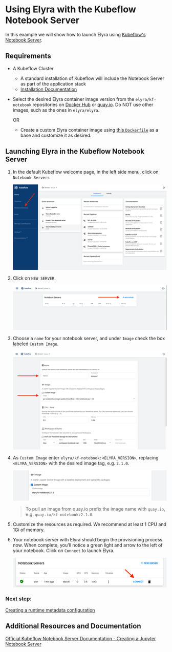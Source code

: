 <!--
{% comment %}
Copyright 2018-2021 Elyra Authors

Licensed under the Apache License, Version 2.0 (the "License");
you may not use this file except in compliance with the License.
You may obtain a copy of the License at

http://www.apache.org/licenses/LICENSE-2.0

Unless required by applicable law or agreed to in writing, software
distributed under the License is distributed on an "AS IS" BASIS,
WITHOUT WARRANTIES OR CONDITIONS OF ANY KIND, either express or implied.
See the License for the specific language governing permissions and
limitations under the License.
{% endcomment %}
-->

# Using Elyra with the Kubeflow Notebook Server

In this example we will show how to launch Elyra using [Kubeflow's Notebook Server](https://www.kubeflow.org/docs/components/notebooks/). 

## Requirements
- A Kubeflow Cluster
    - A standard installation of Kubeflow will include the Notebook Server as part of the application stack
    - [Installation Documentation](https://www.kubeflow.org/docs/started/getting-started/)

- Select the desired Elyra container image version from the `elyra/kf-notebook` repositories on [Docker Hub](https://hub.docker.com/r/elyra/kf-notebook) or [quay.io](https://quay.io/repository/elyra/kf-notebook). Do NOT use other images, such as the ones in `elyra/elyra`.
  
    OR

  - Create a custom Elyra container image using [this `Dockerfile`](https://github.com/elyra-ai/elyra/blob/master/etc/docker/kubeflow/Dockerfile) as a base and customize it as desired.
    
## Launching Elyra in the Kubeflow Notebook Server
1. In the default Kubeflow welcome page, in the left side menu, click on `Notebook Servers`   
  
   ![Elyra](../images/elyra-with-kf-notebook-splash-screen.png)  
  
1. Click on `NEW SERVER`   
  
   ![Elyra](../images/elyra-with-kf-notebook-notebook-server.png)  
  
1. Choose a `name` for your notebook server, and under `Image` check the box labeled `Custom Image`.   
  
   ![Elyra](../images/elyra-with-kf-notebook-config-1.png)  
  
1. As `Custom Image` enter `elyra/kf-notebook:<ELYRA_VERSION>`, replacing `<ELYRA_VERSION>` with the desired image tag, e.g. `2.1.0`.   
  
   ![Elyra](../images/elyra-with-kf-notebook-image-config.png)

   > To pull an image from quay.io prefix the image name with `quay.io`, e.g. `quay.io/kf-notebook:2.1.0`.  
  
1. Customize the resources as required. We recommend at least 1 CPU and 1Gi of memory.
     
1. Your notebook server with Elyra should begin the provisioning process now. When complete, you'll notice a green light and arrow to the left of your notebook. Click on `Connect` to launch Elyra.   
  
   ![Elyra](../images/elyra-with-kf-notebook-start-notebook.png)  
   
### Next step:
[Creating a runtime metadata configuration](https://elyra.readthedocs.io/en/latest/user_guide/runtime-conf.html)


## Additional Resources and Documentation
[Official Kubeflow Notebook Server Documentation - Creating a Jupyter Notebook Server](https://www.kubeflow.org/docs/components/notebooks/setup/)